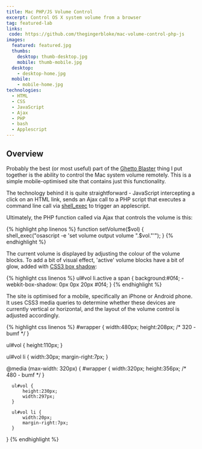 ```yaml
---
title: Mac PHP/JS Volume Control
excerpt: Control OS X system volume from a browser
tag: featured-lab
links:
 code: https://github.com/thegingerbloke/mac-volume-control-php-js
images:
  featured: featured.jpg
  thumbs:
    desktop: thumb-desktop.jpg
    mobile: thumb-mobile.jpg
  desktop:
    - desktop-home.jpg
  mobile:
    - mobile-home.jpg
technologies:
  - HTML
  - CSS
  - JavaScript
  - Ajax
  - PHP
  - bash
  - Applescript
---
```


## Overview

Probably the best (or most useful) part of the [Ghetto Blaster](https://petegoodman.com/labs/ghetto-blaster-php-js-soundboard/) thing I put together is the ability to control the Mac system volume remotely.  This is a simple mobile-optimised site that contains just this functionality.

The technology behind it is quite straightforward - JavaScript intercepting a click on an HTML link, sends an Ajax call to a PHP script that executes a command line call via [shell_exec](http://php.net/manual/en/function.shell-exec.php) to trigger an applescript.

Ultimately, the PHP function called via Ajax that controls the volume is this:

{% highlight php linenos %}
function setVolume($vol) {
    shell_exec("osascript -e 'set volume output volume ".$vol."'");
}
{% endhighlight %}

The current volume is displayed by adjusting the colour of the volume blocks.  To add a bit of visual effect, 'active' volume blocks have a bit of glow, added with [CSS3 box shadow](http://www.css3.info/preview/box-shadow/):

{% highlight css linenos %}
ul#vol li.active a span {
    background:#0f4;
    -webkit-box-shadow: 0px 0px 20px #0f4;
}
{% endhighlight %}

The site is optimised for a mobile, specifically an iPhone or Android phone.  It uses CSS3 media queries to determine whether these devices are currently vertical or horizontal, and the layout of the volume control is adjusted accordingly.

{% highlight css linenos %}
  #wrapper {
      width:480px;
      height:208px; /* 320 - bumf */
  }

  ul#vol {
      height:110px;
  }

  ul#vol li {
      width:30px;
      margin-right:7px;
  }


  @media (max-width: 320px) {
      #wrapper {
          width:320px;
          height:356px; /* 480 - bumf */
      }

      ul#vol {
          height:230px;
          width:297px;
      }

      ul#vol li {
          width:20px;
          margin-right:7px;
      }
  }
{% endhighlight %}
